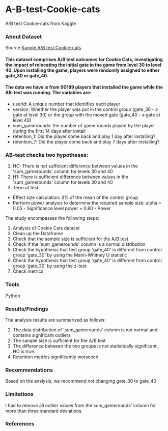 # A-B-test-Cookie-cats
A/B test Cookie-cats from Kaggle
### About Dataset
Source [Kaggle A/B test Cookie-cats](https://www.kaggle.com/datasets/zahrazolghadr/ab-test-cookie-cats/data)

#### This dataset comprises A/B test outcomes for Cookie Cats, investigating the impact of relocating the initial gate in the game from level 30 to level 40. Upon installing the game, players were randomly assigned to either gate_30 or gate_40.
#### The data we have is from 90189 players that installed the game while the AB-test was running.  The variables are: 
- userid: A unique number that identifies each player
- version: Whether the player was put in the control group (gate_30 - a gate at level 30) or the group with the moved gate (gate_40 - a gate at level 40)
- sum_gamerounds: the number of game rounds played by the player during the first 14 days after install
- retention_1: Did the player come back and play 1 day after installing?
- retention_7: Did the player come back and play 7 days after installing?

### AB-test checks two hypotheses:
1. HO: There is not sufficient difference between values in the 'sum_gamerounds' column for levels 30 and 40
2. H1: There is sufficient difference between values in the 'sum_gamerounds' column for levels 30 and 40
3. Term of test:
- Effect size calculation: 3% of the mean of the control group
- Perform power analysis to determine the required sample size:
 alpha = 0.05  - Significance level
 power = 0.80  - Power

The study encompasses the following steps:
1. Analysis of Cookie Cats dataset
2. Clean up the Dataframe
3. Check that the sample size is sufficient for the A/B test
4. Check if the 'sum_gamerounds' column is a normal distribution
5. Check the hypothesis that test group 'gate_40' is different from control group 'gate_30' by using the Mann-Whitney U statistic
6. Check the hypothesis that test group 'gate_40' is different from control group 'gate_30' by using the z-test
7. Check metrics

### Tools
Python

### Results/Findings
The analysis results are summarized as follows:
1. The data distribution of 'sum_gamerounds' column is not normal and contains significant outliers
2. The sample size is sufficient for the A/B test
3. The difference between the two groups is not statistically significant. HO is true.
4. Retention metrics significantly worsened

### Recommendations
Based on the analysis, we recommend not changing gate_30 to gate_40

### Limitations
I had to remove all outlier values from the'sum_gamerounds' column for more than three standard deviations.

### References

